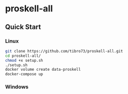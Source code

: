 # proskell-all

## Quick Start

### Linux

```bash
git clone https://github.com/tibro73/proskell-all.git
cd proskell-all/
chmod +x setup.sh
./setup.sh
docker volume create data-proskell
docker-compose up
```

### Windows
